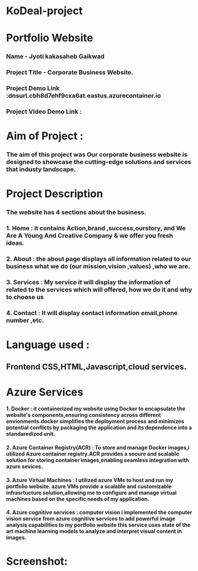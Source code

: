 # KoDeal-project
# Portfolio Website 
  ### Name -  Jyoti kakasaheb Gaikwad
  ### Project Title - Corporate Business Website.
  ### Project Demo Link :dnsurl.cbh8d7ehf9cxa6at.eastus.azurecontainer.io
  ### Project Video Demo Link :


# Aim of Project :
  ### The aim of this project was Our corporate business website is designed to showcase the cutting-edge solutions and services that industy landscape.
 # Project Description 
  ### The website has 4 sections about the business.
  ###  1. Home : it contains Action,brand ,success,ourstory, and We Are A Young And Creative Company & we offer you fresh ideas.
  ### 2. About : the about page displays all information related to our business what we do (our mission,vision ,values) ,who we are.
  ### 3. Services : My service it will display the information of related to the services which will offered, how we do it and why to choose us
  ### 4. Contact : It will display contact information email,phone number ,etc.
# Language used : 
   ## Frontend CSS,HTML,Javascript,cloud services.
# Azure Services 
   #### 1. Docker : it containerized my website using Docker to encapsulate the website's components,ensuring consistency across different envionments.docker simplifies the deployment process and minimizes potential conflicts by packaging the application and its dependence into a standaredized unit.
   #### 2. Azure Container Registry(ACR) : To store and manage Docker images,i utilized Azure container registry.ACR provides a secure and scalable solution for storing container images,enabling seamless integration with azure sevices.
   #### 3. Azure Virtual Machines : I utilized azure VMs to host and run my portfolio website. azure VMs provide a scalable and customizable infrasrtucture solution,allowing me to configure and manage virtual machines based on the specific needs of my application.
   #### 4. Azure cognitive services : computer vision i implemented the computer vision service from azure cognitive services to add powerful image analysis capabilities to my portfolio website this service uses state of the art machine learning models to analyze and interpret visual content in images. 

 # Screenshot: 
   
  


